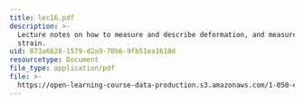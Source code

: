 ```yaml
---
title: lec16.pdf
description: >-
  Lecture notes on how to measure and describe deformation, and measurement of
  strain.
uid: 873a6628-1579-d2a9-70b6-9fb51ea1610d
resourcetype: Document
file_type: application/pdf
file: >-
  https://open-learning-course-data-production.s3.amazonaws.com/1-050-engineering-mechanics-i-fall-2007/873a66281579d2a970b69fb51ea1610d_lec16.pdf
---
```

